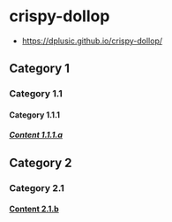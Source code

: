 # crispy-dollop
* https://dplusic.github.io/crispy-dollop/

## Category 1

### Category 1.1

#### Category 1.1.1

##### [Content 1.1.1.a](a.md)

## Category 2

### Category 2.1

#### [Content 2.1.b](b.md)
